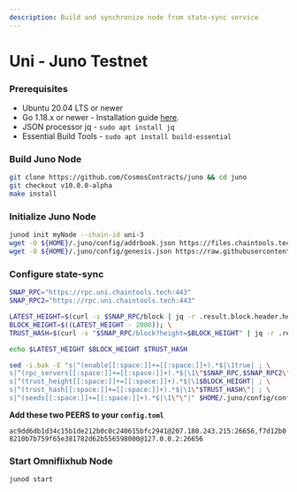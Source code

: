 ```yaml
---
description: Build and synchronize node from state-sync service
---
```


# Uni - Juno Testnet

### Prerequisites

* Ubuntu 20.04 LTS or newer
* Go 1.18.x or newer - Installation guide [here](../../home/installation-guides/install-golang.md).
* JSON processor jq - `sudo apt install jq`
* Essential Build Tools - `sudo apt install build-essential`

### Build Juno Node

```bash
git clone https://github.com/CosmosContracts/juno && cd juno
git checkout v10.0.0-alpha
make install
```

### Initialize Juno Node

```bash
junod init myNode --chain-id uni-3
wget -O ${HOME}/.juno/config/addrbook.json https://files.chaintools.tech/chains/uni/addrbook.json
wget -O ${HOME}/.juno/config/genesis.json https://raw.githubusercontent.com/CosmosContracts/testnets/main/uni-3/genesis.json
```

### Configure state-sync

```bash
SNAP_RPC="https://rpc.uni.chaintools.tech:443"
SNAP_RPC2="https://rpc.uni.chaintools.tech:443"

LATEST_HEIGHT=$(curl -s $SNAP_RPC/block | jq -r .result.block.header.height); \
BLOCK_HEIGHT=$((LATEST_HEIGHT - 2000)); \
TRUST_HASH=$(curl -s "$SNAP_RPC/block?height=$BLOCK_HEIGHT" | jq -r .result.block_id.hash)

echo $LATEST_HEIGHT $BLOCK_HEIGHT $TRUST_HASH

sed -i.bak -E "s|^(enable[[:space:]]+=[[:space:]]+).*$|\1true| ; \
s|^(rpc_servers[[:space:]]+=[[:space:]]+).*$|\1\"$SNAP_RPC,$SNAP_RPC2\"| ; \
s|^(trust_height[[:space:]]+=[[:space:]]+).*$|\1$BLOCK_HEIGHT| ; \
s|^(trust_hash[[:space:]]+=[[:space:]]+).*$|\1\"$TRUST_HASH\"| ; \
s|^(seeds[[:space:]]+=[[:space:]]+).*$|\1\"\"|" $HOME/.juno/config/config.toml
```

**Add these two PEERS to your `config.toml`**&#x20;

`ac9dd6db1d34c15b1de212b0c0c240615bfc2941@207.180.243.215:26656,f7d12b08210b7b759f65e381782d62b556598000@127.0.0.2:26656`&#x20;

### Start Omniflixhub Node

```
junod start
```
